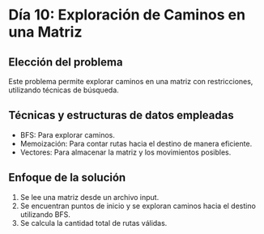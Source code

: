 # Día 10: Exploración de Caminos en una Matriz

## Elección del problema
Este problema permite explorar caminos en una matriz con restricciones, utilizando técnicas de búsqueda.

## Técnicas y estructuras de datos empleadas
- BFS: Para explorar caminos.
- Memoización: Para contar rutas hacia el destino de manera eficiente.
- Vectores: Para almacenar la matriz y los movimientos posibles.

## Enfoque de la solución
1. Se lee una matriz desde un archivo input.
2. Se encuentran puntos de inicio y se exploran caminos hacia el destino utilizando BFS.
3. Se calcula la cantidad total de rutas válidas.

